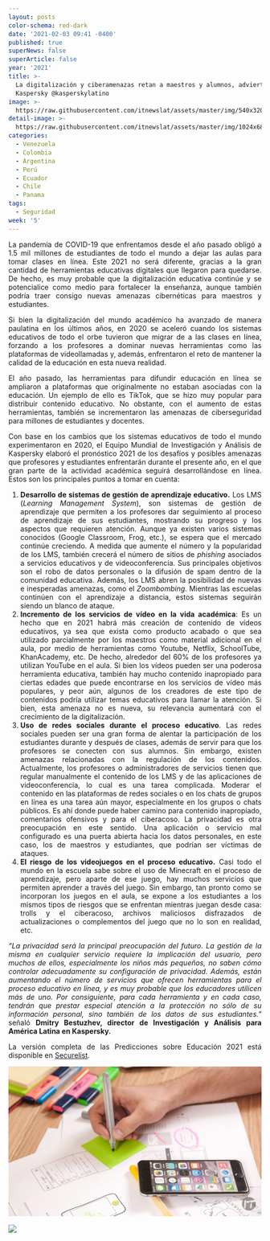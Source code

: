 ```yaml
---
layout: posts
color-schema: red-dark
date: '2021-02-03 09:41 -0400'
published: true
superNews: false
superArticle: false
year: '2021'
title: >-
  La digitalización y ciberamenazas retan a maestros y alumnos, advierte
  Kaspersky @kasperskylatino
image: >-
  https://raw.githubusercontent.com/itnewslat/assets/master/img/540x320/Labores-de-trabajo-p.jpg
detail-image: >-
  https://raw.githubusercontent.com/itnewslat/assets/master/img/1024x680/Labores-de-trabajo-g.jpg
categories:
  - Venezuela
  - Colombia
  - Argentina
  - Perú
  - Ecuador
  - Chile
  - Panama
tags:
  - Seguridad
week: '5'
---
```

<p style="text-align: justify;">La pandemia de COVID-19 que enfrentamos desde el año pasado obligó a 1.5 mil millones de estudiantes de todo el mundo a dejar las aulas para tomar clases en línea. Este 2021 no será diferente, gracias a la gran cantidad de herramientas educativas digitales que llegaron para quedarse. De hecho, es muy probable que la digitalización educativa continúe y se potencialice como medio para fortalecer la enseñanza, aunque también podría traer consigo nuevas amenazas cibernéticas para maestros y estudiantes.</p>
<p style="text-align: justify;">Si bien la digitalización del mundo académico ha avanzado de manera paulatina en los últimos años, en 2020 se aceleró cuando los sistemas educativos de todo el orbe tuvieron que migrar de a las clases en línea, forzando a los profesores a dominar nuevas herramientas como las plataformas de videollamadas y, además, enfrentaron el reto de mantener la calidad de la educación en esta nueva realidad.</p>
<p style="text-align: justify;">El año pasado, las herramientas para difundir educación en línea se ampliaron a plataformas que originalmente no estaban asociadas con la educación. Un ejemplo de ello es TikTok, que se hizo muy popular para distribuir contenido educativo. No obstante, con el aumento de estas herramientas, también se incrementaron las amenazas de ciberseguridad para millones de estudiantes y docentes.</p>
<p style="text-align: justify;">Con base en los cambios que los sistemas educativos de todo el mundo experimentaron en 2020, el Equipo Mundial de Investigación y Análisis de Kaspersky elaboró el pronóstico 2021 de los desafíos y posibles amenazas que profesores y estudiantes enfrentarán durante el presente año, en el que gran parte de la actividad académica seguirá desarrollándose en línea. Estos son los principales puntos a tomar en cuenta:</p>

<ol style="text-align: justify;">
	<li><strong>Desarrollo de sistemas de gestión de aprendizaje educativo.</strong> Los LMS (<em>Learning Management System</em>), son sistemas de gestión de aprendizaje que permiten a los profesores dar seguimiento al proceso de aprendizaje de sus estudiantes, mostrando su progreso y los aspectos que requieren atención. Aunque ya existen varios sistemas conocidos (Google Classroom, Frog, etc.), se espera que el mercado continúe creciendo. A medida que aumente el número y la popularidad de los LMS, también crecerá el número de sitios de <em>phishing</em> asociados a servicios educativos y de videoconferencia. Sus principales objetivos son el robo de datos personales o la difusión de spam dentro de la comunidad educativa. Además, los LMS abren la posibilidad de nuevas e inesperadas amenazas, como el <em>Zoombombing</em>. Mientras las escuelas continúen con el aprendizaje a distancia, estos sistemas seguirán siendo un blanco de ataque.</li>
	<li><strong>Incremento de los servicios de vídeo en la vida académica</strong>: Es un hecho que en 2021 habrá más creación de contenido de vídeos educativos, ya sea que exista como producto acabado o que sea utilizado parcialmente por los maestros como material adicional en el aula, por medio de herramientas como Youtube, Netflix, SchoolTube, KhanAcademy, etc. De hecho, alrededor del 60% de los profesores ya utilizan YouTube en el aula. Si bien los vídeos pueden ser una poderosa herramienta educativa, también hay mucho contenido inapropiado para ciertas edades que puede encontrarse en los servicios de vídeo más populares, y peor aún, algunos de los creadores de este tipo de contenidos podría utilizar temas educativos para llamar la atención. Si bien, esta amenaza no es nueva, su relevancia aumentará con el crecimiento de la digitalización.</li>
	<li><strong>Uso de redes sociales durante el proceso educativo</strong>. Las redes sociales pueden ser una gran forma de alentar la participación de los estudiantes durante y después de clases, además de servir para que los profesores se conecten con sus alumnos. Sin embargo, existen amenazas relacionadas con la regulación de los contenidos. Actualmente, los profesores o administradores de servicios tienen que regular manualmente el contenido de los LMS y de las aplicaciones de videoconferencia, lo cual es una tarea complicada. Moderar el contenido en las plataformas de redes sociales o en los chats de grupos en línea es una tarea aún mayor, especialmente en los grupos o chats públicos. Es ahí donde puede haber camino para contenido inapropiado, comentarios ofensivos y para el ciberacoso. La privacidad es otra preocupación en este sentido. Una aplicación o servicio mal configurado es una puerta abierta hacia los datos personales, en este caso, los de maestros y estudiantes, que podrían ser víctimas de ataques.</li>
	<li><strong> El riesgo de los videojuegos en el proceso educativo.</strong> Casi todo el mundo en la escuela sabe sobre el uso de Minecraft en el proceso de aprendizaje, pero aparte de ese juego, hay muchos servicios que permiten aprender a través del juego. Sin embargo, tan pronto como se incorporan los juegos en el aula, se expone a los estudiantes a los mismos tipos de riesgos que se enfrentan mientras juegan desde casa: trolls y el ciberacoso, archivos maliciosos disfrazados de actualizaciones o complementos del juego que no lo son en realidad, etc.</li>
</ol>
<p style="text-align: justify;"><em>“La privacidad será la principal preocupación del futuro. La gestión de la misma en cualquier servicio requiere la implicación del usuario, pero muchos de ellos, especialmente los niños más pequeños, no saben cómo controlar adecuadamente su configuración de privacidad. Además, están aumentando el número de servicios que ofrecen herramientas para el proceso educativo en línea, y es muy probable que los educadores utilicen más de uno. Por consiguiente, para cada herramienta y en cada caso, tendrán que prestar especial atención a la protección no sólo de su información personal, sino también de los datos de sus estudiantes.” </em>señaló <strong>Dmitry Bestuzhev, director de Investigación y Análisis para América Latina en Kaspersky.</strong></p>
<p style="text-align: justify;">La versión completa de las Predicciones sobre Educación 2021 está disponible en <a href="https://securelist.com/education-predictions-2021/99641/">Securelist</a>.</p>

![](https://raw.githubusercontent.com/itnewslat/assets/master/img/540x320/Labores-de-trabajo-p.jpg)


<img src="https://tracker.metricool.com/c3po.jpg?hash=56f88a41e39ab42c063cc51676587a04"/>